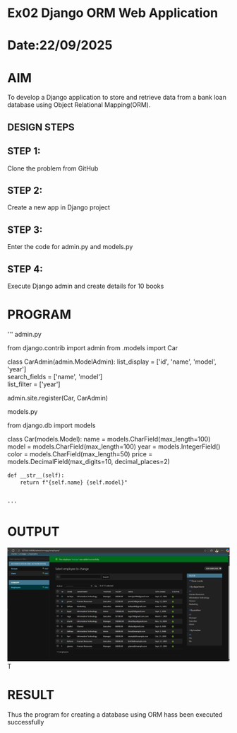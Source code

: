 # Ex02 Django ORM Web Application
# Date:22/09/2025
# AIM
To develop a Django application to store and retrieve data from a bank loan database using Object Relational Mapping(ORM).

## DESIGN STEPS
## STEP 1:
Clone the problem from GitHub

## STEP 2:
Create a new app in Django project

## STEP 3:
Enter the code for admin.py and models.py

## STEP 4:
Execute Django admin and create details for 10 books

# PROGRAM
''' 
admin.py

from django.contrib import admin
from .models import Car

class CarAdmin(admin.ModelAdmin):
    list_display = ['id', 'name', 'model', 'year']   
    search_fields = ['name', 'model']                
    list_filter = ['year']                          

admin.site.register(Car, CarAdmin)


models.py

from django.db import models

class Car(models.Model):
    name = models.CharField(max_length=100)
    model = models.CharField(max_length=100)
    year = models.IntegerField()
    color = models.CharField(max_length=50)
    price = models.DecimalField(max_digits=10, decimal_places=2)

    def __str__(self):
        return f"{self.name} {self.model}"


    '''


# OUTPUT 
![alt text](<Screenshot 2025-09-21 182719.png>)T

# RESULT
Thus the program for creating a database using ORM hass been executed successfully
